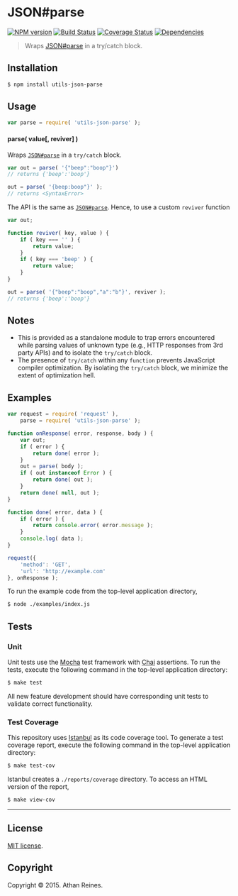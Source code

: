 JSON#parse
===
[![NPM version][npm-image]][npm-url] [![Build Status][travis-image]][travis-url] [![Coverage Status][codecov-image]][codecov-url] [![Dependencies][dependencies-image]][dependencies-url]

> Wraps [JSON#parse](https://developer.mozilla.org/en-US/docs/Web/JavaScript/Reference/Global_Objects/JSON/parse) in a try/catch block.


## Installation

``` bash
$ npm install utils-json-parse
```


## Usage

``` javascript
var parse = require( 'utils-json-parse' );
```

#### parse( value[, reviver] )

Wraps [`JSON#parse`](https://developer.mozilla.org/en-US/docs/Web/JavaScript/Reference/Global_Objects/JSON/parse) in a `try/catch` block.

``` javascript
var out = parse( '{"beep":"boop"}')
// returns {'beep':'boop'}

out = parse( '{beep:boop"}' );
// returns <SyntaxError>
```

The API is the same as [`JSON#parse`](https://developer.mozilla.org/en-US/docs/Web/JavaScript/Reference/Global_Objects/JSON/parse). Hence, to use a custom `reviver` function

``` javascript
var out;

function reviver( key, value ) {
	if ( key === '' ) {
		return value;
	}
	if ( key === 'beep' ) {
		return value;
	}
}

out = parse( '{"beep":"boop","a":"b"}', reviver );
// returns {'beep':'boop'}
```


## Notes

*	This is provided as a standalone module to trap errors encountered while parsing values of unknown type (e.g., HTTP responses from 3rd party APIs) and to isolate the `try/catch` block.
*	The presence of `try/catch` within any `function` prevents JavaScript compiler optimization. By isolating the `try/catch` block, we minimize the extent of optimization hell.


## Examples

``` javascript
var request = require( 'request' ),
	parse = require( 'utils-json-parse' );

function onResponse( error, response, body ) {
	var out;
	if ( error ) {
		return done( error );
	}
	out = parse( body );
	if ( out instanceof Error ) {
		return done( out );
	}
	return done( null, out );
}

function done( error, data ) {
	if ( error ) {
		return console.error( error.message );
	}
	console.log( data );
}

request({
	'method': 'GET',
	'url': 'http://example.com'
}, onResponse );
```

To run the example code from the top-level application directory,

``` bash
$ node ./examples/index.js
```


## Tests

### Unit

Unit tests use the [Mocha](http://mochajs.org/) test framework with [Chai](http://chaijs.com) assertions. To run the tests, execute the following command in the top-level application directory:

``` bash
$ make test
```

All new feature development should have corresponding unit tests to validate correct functionality.


### Test Coverage

This repository uses [Istanbul](https://github.com/gotwarlost/istanbul) as its code coverage tool. To generate a test coverage report, execute the following command in the top-level application directory:

``` bash
$ make test-cov
```

Istanbul creates a `./reports/coverage` directory. To access an HTML version of the report,

``` bash
$ make view-cov
```


---
## License

[MIT license](http://opensource.org/licenses/MIT).


## Copyright

Copyright &copy; 2015. Athan Reines.


[npm-image]: http://img.shields.io/npm/v/utils-json-parse.svg
[npm-url]: https://npmjs.org/package/utils-json-parse

[travis-image]: http://img.shields.io/travis/kgryte/utils-json-parse/master.svg
[travis-url]: https://travis-ci.org/kgryte/utils-json-parse

[codecov-image]: https://img.shields.io/codecov/c/github/kgryte/utils-json-parse/master.svg
[codecov-url]: https://codecov.io/github/kgryte/utils-json-parse?branch=master

[dependencies-image]: http://img.shields.io/david/kgryte/utils-json-parse.svg
[dependencies-url]: https://david-dm.org/kgryte/utils-json-parse

[dev-dependencies-image]: http://img.shields.io/david/dev/kgryte/utils-json-parse.svg
[dev-dependencies-url]: https://david-dm.org/dev/kgryte/utils-json-parse

[github-issues-image]: http://img.shields.io/github/issues/kgryte/utils-json-parse.svg
[github-issues-url]: https://github.com/kgryte/utils-json-parse/issues
